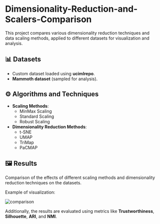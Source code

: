 # Dimensionality-Reduction-and-Scalers-Comparison

This project compares various dimensionality reduction techniques and data scaling methods, applied to different datasets for visualization and analysis.

## 📊 Datasets
- Custom dataset loaded using **ucimlrepo**.
- **Mammoth dataset** (sampled for analysis).
  
## ⚙️ Algorithms and Techniques
- **Scaling Methods**: 
  - MinMax Scaling
  - Standard Scaling
  - Robust Scaling
- **Dimensionality Reduction Methods**: 
  - t-SNE
  - UMAP
  - TriMap
  - PaCMAP

## 🖼️ Results
Comparison of the effects of different scaling methods and dimensionality reduction techniques on the datasets.

Example of visualization:

![comparison](comparison.png)

Additionally, the results are evaluated using metrics like **Trustworthiness**, **Silhouette**, **ARI**, and **NMI**.
